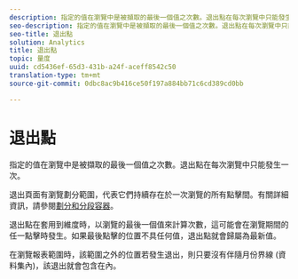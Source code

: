 ```yaml
---
description: 指定的值在瀏覽中是被擷取的最後一個值之次數。退出點在每次瀏覽中只能發生一次。
seo-description: 指定的值在瀏覽中是被擷取的最後一個值之次數。退出點在每次瀏覽中只能發生一次。
seo-title: 退出點
solution: Analytics
title: 退出點
topic: 量度
uuid: cd5436ef-65d3-431b-a24f-aceff8542c50
translation-type: tm+mt
source-git-commit: 0dbc8ac9b416ce50f197a884bb71c6cd389cd0bb

---
```



# 退出點

指定的值在瀏覽中是被擷取的最後一個值之次數。退出點在每次瀏覽中只能發生一次。

退出頁面有瀏覽劃分範圍，代表它們持續存在於一次瀏覽的所有點擊間。有關詳細資訊，請參閱[劃分和分段容器](https://marketing.adobe.com/resources/help/en_US/sc/user/c_Breakdown_and_segmentation_containers.html)。

退出點在套用到維度時，以瀏覽的最後一個值來計算次數，這可能會在瀏覽期間的任一點擊時發生。如果最後點擊的位置不具任何值，退出點就會歸屬為最新值。

在瀏覽報表範圍時，該範圍之外的位置若發生退出，則只要沒有伴隨月份界線 (資料集內)，該退出就會包含在內。
